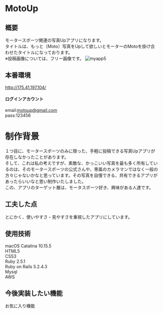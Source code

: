 # MotoUp
## 概要
モータースポーツ関連の写真Upアプリになります。<br>
タイトルは、もっと（Moto）写真をUpして欲しいとモーターのMotoを掛け合わせたタイトルになっております。<br>
※投稿画像については、フリー画像です。
![myapp5](https://user-images.githubusercontent.com/64057000/88436940-58b97780-ce40-11ea-97f2-ecc0a6669d99.jpg)
## 本番環境
http://175.41.197.104/
#### ログインアカウント
email:motoup@gmail.com<br>
pass:123456
# 制作背景
１つ目に、モータースポーツのみに限った、手軽に投稿できる写真Upアプリが存在しなかったことがあります。<br>
そして、これは私の考えですが、素敵な、かっこいい写真を最も多く所有しているのは、そのモータースポーツの公式さんや、専属のカメラマンではなく一般の方々じゃないかなと思っています。その写真を自慢できる、共有できるアプリがあったらいいなと思い制作いたしました。<br>
この、アプリのターゲット層は、モータスポーツ好き、興味がある人達です。
## 工夫した点
とにかく、使いやすさ・見やすさを重視したアプリにしています。
## 使用技術
macOS Catalina 10.15.5<br>
HTML5<br>
CSS3<br>
Ruby 2.5.1<br>
Ruby on Rails 5.2.4.3<br>
Mysql<br>
AWS<br>
## 今後実装したい機能
お気に入り機能<br>
